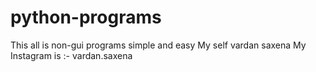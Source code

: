 # python-programs
This all is non-gui programs simple and easy
My self vardan saxena 
My Instagram is :- vardan.saxena 
